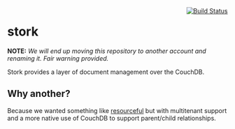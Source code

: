 <div style="float: right">
<a href="https://travis-ci.org/realistschuckle/stork">
<img src="https://travis-ci.org/realistschuckle/stork.png?branch=master" alt="Build Status">
</a>
</div>

stork
=====

__NOTE:__ _We will end up moving this repository to another account and renaming
it. Fair warning provided._

Stork provides a layer of document management over the CouchDB.

## Why another?

Because we wanted something like
[resourceful](https://github.com/flatiron/resourceful) but with multitenant
support and a more native use of CouchDB to support parent/child relationships.
